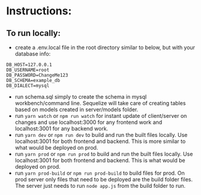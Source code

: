 # Instructions:

## To run locally:
* create a .env.local file in the root directory similar to below, but with your database info:
```
DB_HOST=127.0.0.1
DB_USERNAME=root
DB_PASSWORD=ChangeMe123
DB_SCHEMA=example_db
DB_DIALECT=mysql
``` 
* run schema.sql simply to create the schema in mysql workbench/command line.  Sequelize will take care of creating tables based on models created in server/models folder.
* run ```yarn watch``` or ```npm run watch``` for instant update of client/server on changes and use localhost:3000 for any frontend work and localhost:3001 for any backend work.
* run ```yarn dev``` or ```npm run dev``` to build and run the built files locally.  Use localhost:3001 for both frontend and backend.  This is more similar to what would be deployed on prod.
* run ```yarn prod``` or ```npm run prod``` to build and run the built files locally.  Use localhost:3001 for both frontend and backend.  This is what would be deployed on prod.
* run ```yarn prod-build``` or ```npm run prod-build``` to build files for prod.  On prod server only files that need to be deployed are the build folder files.  The server just needs to run ```node app.js``` from the build folder to run.
